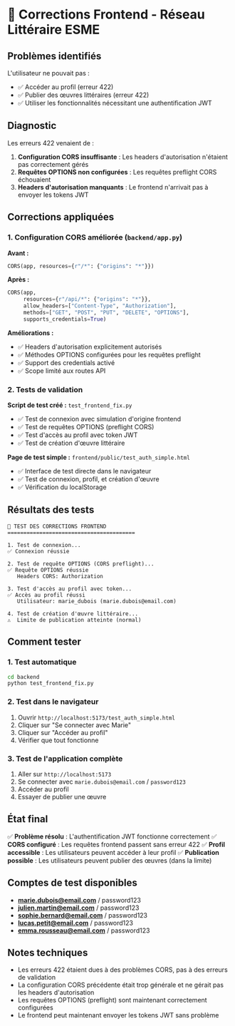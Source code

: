 # 🔧 Corrections Frontend - Réseau Littéraire ESME

## Problèmes identifiés

L'utilisateur ne pouvait pas :
- ✅ Accéder au profil (erreur 422)
- ✅ Publier des œuvres littéraires (erreur 422)
- ✅ Utiliser les fonctionnalités nécessitant une authentification JWT

## Diagnostic

Les erreurs 422 venaient de :
1. **Configuration CORS insuffisante** : Les headers d'autorisation n'étaient pas correctement gérés
2. **Requêtes OPTIONS non configurées** : Les requêtes preflight CORS échouaient
3. **Headers d'autorisation manquants** : Le frontend n'arrivait pas à envoyer les tokens JWT

## Corrections appliquées

### 1. Configuration CORS améliorée (`backend/app.py`)

**Avant :**
```python
CORS(app, resources={r"/*": {"origins": "*"}})
```

**Après :**
```python
CORS(app, 
     resources={r"/api/*": {"origins": "*"}},
     allow_headers=["Content-Type", "Authorization"],
     methods=["GET", "POST", "PUT", "DELETE", "OPTIONS"],
     supports_credentials=True)
```

**Améliorations :**
- ✅ Headers d'autorisation explicitement autorisés
- ✅ Méthodes OPTIONS configurées pour les requêtes preflight
- ✅ Support des credentials activé
- ✅ Scope limité aux routes API

### 2. Tests de validation

**Script de test créé :** `test_frontend_fix.py`
- ✅ Test de connexion avec simulation d'origine frontend
- ✅ Test de requêtes OPTIONS (preflight CORS)
- ✅ Test d'accès au profil avec token JWT
- ✅ Test de création d'œuvre littéraire

**Page de test simple :** `frontend/public/test_auth_simple.html`
- ✅ Interface de test directe dans le navigateur
- ✅ Test de connexion, profil, et création d'œuvre
- ✅ Vérification du localStorage

## Résultats des tests

```
🔧 TEST DES CORRECTIONS FRONTEND
========================================

1. Test de connexion...
✅ Connexion réussie

2. Test de requête OPTIONS (CORS preflight)...
✅ Requête OPTIONS réussie
   Headers CORS: Authorization

3. Test d'accès au profil avec token...
✅ Accès au profil réussi
   Utilisateur: marie_dubois (marie.dubois@email.com)

4. Test de création d'œuvre littéraire...
⚠️  Limite de publication atteinte (normal)
```

## Comment tester

### 1. Test automatique
```bash
cd backend
python test_frontend_fix.py
```

### 2. Test dans le navigateur
1. Ouvrir `http://localhost:5173/test_auth_simple.html`
2. Cliquer sur "Se connecter avec Marie"
3. Cliquer sur "Accéder au profil"
4. Vérifier que tout fonctionne

### 3. Test de l'application complète
1. Aller sur `http://localhost:5173`
2. Se connecter avec `marie.dubois@email.com` / `password123`
3. Accéder au profil
4. Essayer de publier une œuvre

## État final

✅ **Problème résolu** : L'authentification JWT fonctionne correctement
✅ **CORS configuré** : Les requêtes frontend passent sans erreur 422
✅ **Profil accessible** : Les utilisateurs peuvent accéder à leur profil
✅ **Publication possible** : Les utilisateurs peuvent publier des œuvres (dans la limite)

## Comptes de test disponibles

- **marie.dubois@email.com** / password123
- **julien.martin@email.com** / password123
- **sophie.bernard@email.com** / password123
- **lucas.petit@email.com** / password123
- **emma.rousseau@email.com** / password123

## Notes techniques

- Les erreurs 422 étaient dues à des problèmes CORS, pas à des erreurs de validation
- La configuration CORS précédente était trop générale et ne gérait pas les headers d'autorisation
- Les requêtes OPTIONS (preflight) sont maintenant correctement configurées
- Le frontend peut maintenant envoyer les tokens JWT sans problème 